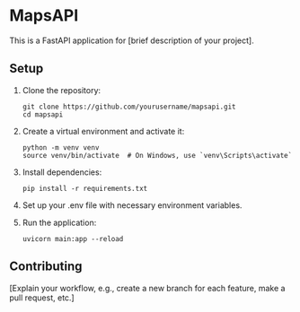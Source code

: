    # MapsAPI

   This is a FastAPI application for [brief description of your project].

   ## Setup

   1. Clone the repository:
      ```
      git clone https://github.com/yourusername/mapsapi.git
      cd mapsapi
      ```

   2. Create a virtual environment and activate it:
      ```
      python -m venv venv
      source venv/bin/activate  # On Windows, use `venv\Scripts\activate`
      ```

   3. Install dependencies:
      ```
      pip install -r requirements.txt
      ```

   4. Set up your .env file with necessary environment variables.

   5. Run the application:
      ```
      uvicorn main:app --reload
      ```

   ## Contributing

   [Explain your workflow, e.g., create a new branch for each feature, make a pull request, etc.]

